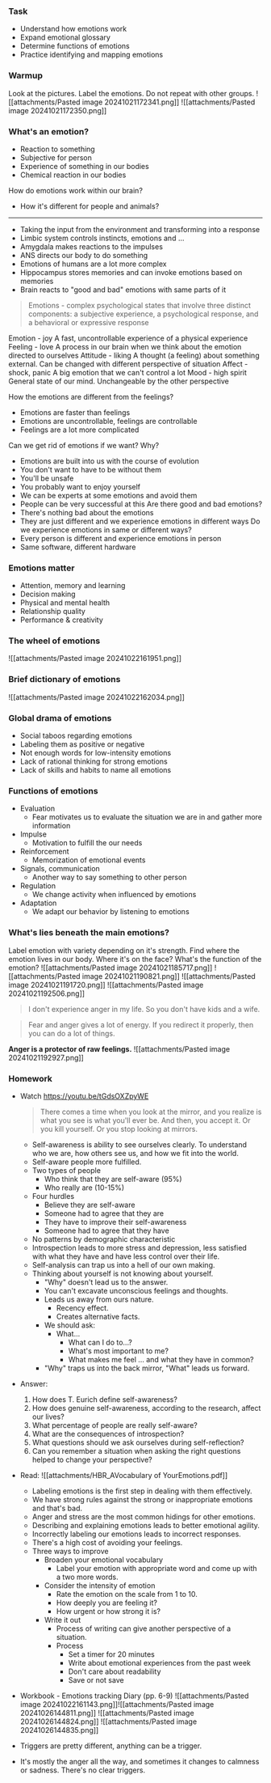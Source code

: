 ### Task
- Understand how emotions work
- Expand emotional glossary
- Determine functions of emotions
- Practice identifying and mapping emotions

### Warmup
Look at the pictures. Label the emotions. Do not repeat with other groups.
![[attachments/Pasted image 20241021172341.png]]
![[attachments/Pasted image 20241021172350.png]]

### What's an emotion?
- Reaction to something
- Subjective for person
- Experience of something in our bodies
- Chemical reaction in our bodies

How do emotions work within our brain?
- How it's different for people and animals?
---
- Taking the input from the environment and transforming into a response
- Limbic system controls instincts, emotions and ...
- Amygdala makes reactions to the impulses
- ANS directs our body to do something
- Emotions of humans are a lot more complex
- Hippocampus stores memories and can invoke emotions based on memories
- Brain reacts to "good and bad" emotions with same parts of it

> Emotions - complex psychological states that involve three distinct components: a subjective experience, a psychological response, and a behavioral or expressive response

Emotion - joy
	A fast, uncontrollable experience of a physical experience
Feeling - love
	A process in our brain when we think about the emotion directed to ourselves
Attitude - liking
	A thought (a feeling) about something external. Can be changed with different perspective of situation
Affect - shock, panic
	A big emotion that we can't control a lot
Mood - high spirit
	General state of our mind. Unchangeable by the other perspective

How the emotions are different from the feelings?
- Emotions are faster than feelings
- Emotions are uncontrollable, feelings are controllable
- Feelings are a lot more complicated

Can we get rid of emotions if we want? Why?
- Emotions are built into us with the course of evolution
- You don't want to have to be without them
- You'll be unsafe
- You probably want to enjoy yourself
- We can be experts at some emotions and avoid them
- People can be very successful at this
Are there good and bad emotions?
- There's nothing bad about the emotions
- They are just different and we experience emotions in different ways
Do we experience emotions in same or different ways?
- Every person is different and experience emotions in person
- Same software, different hardware

### Emotions matter
- Attention, memory and learning
- Decision making
- Physical and mental health
- Relationship quality
- Performance & creativity

### The wheel of emotions
![[attachments/Pasted image 20241022161951.png]]

### Brief dictionary of emotions
![[attachments/Pasted image 20241022162034.png]]

### Global drama of emotions
- Social taboos regarding emotions
- Labeling them as positive or negative
- Not enough words for low-intensity emotions
- Lack of rational thinking for strong emotions
- Lack of skills and habits to name all emotions

### Functions of emotions
- Evaluation
	- Fear motivates us to evaluate the situation we are in and gather more information
- Impulse
	- Motivation to fulfill the our needs
- Reinforcement
	- Memorization of emotional events
- Signals, communication
	- Another way to say something to other person
- Regulation
	- We change activity when influenced by emotions
- Adaptation
	- We adapt our behavior by listening to emotions
### What's lies beneath the main emotions?
Label emotion with variety depending on it's strength.
Find where the emotion lives in our body. Where it's on the face?
What's the function of the emotion?
![[attachments/Pasted image 20241021185717.png]]
![[attachments/Pasted image 20241021190821.png]]
![[attachments/Pasted image 20241021191720.png]]
![[attachments/Pasted image 20241021192506.png]]

> I don't experience anger in my life.
> So you don't have kids and a wife.

> Fear and anger gives a lot of energy. If you redirect it properly, then you can do a lot of things.

**Anger is a protector of raw feelings.**
![[attachments/Pasted image 20241021192927.png]]

### Homework
- Watch https://youtu.be/tGdsOXZpyWE
	> There comes a time when you look at the mirror, and you realize is what you see is what you'll ever be. And then, you accept it. Or you kill yourself. Or you stop looking at mirrors.
	
	- Self-awareness is ability to see ourselves clearly. To understand who we are, how others see us, and how we fit into the world.
	- Self-aware people more fulfilled.
	- Two types of people
		- Who think that they are self-aware (95%)
		- Who really are (10-15%)
	- Four hurdles
		- Believe they are self-aware
		- Someone had to agree that they are
		- They have to improve their self-awareness
		- Someone had to agree that they have
	- No patterns by demographic characteristic
	- Introspection leads to more stress and depression, less satisfied with what they have and have less control over their life.
	- Self-analysis can trap us into a hell of our own making.
	- Thinking about yourself is not knowing about yourself.
		- "Why" doesn't lead us to the answer.
		- You can't excavate unconscious feelings and thoughts.
		- Leads us away from ours nature.
			- Recency effect.
			- Creates alternative facts.
		- We should ask:
			- What...
				- What can I do to...?
				- What's most important to me?
				- What makes me feel ... and what they have in common?
		- "Why" traps us into the back mirror, "What" leads us forward.
- Answer:
	1. How does T. Eurich define self-awareness?
	2. How does genuine self-awareness, according to the research, affect our lives?
	3. What percentage of people are really self-aware?
	4. What are the consequences of introspection?
	5. What questions should we ask ourselves during self-reflection?
	6. Can you remember a situation when asking the right questions helped to change your perspective?
- Read: ![[attachments/HBR_AVocabulary of YourEmotions.pdf]]
	- Labeling emotions is the first step in dealing with them effectively.
	- We have strong rules against the strong or inappropriate emotions and that's bad.
	- Anger and stress are the most common hidings for other emotions.
	- Describing and explaining emotions leads to better emotional agility.
	- Incorrectly labeling our emotions leads to incorrect responses.
	- There's a high cost of avoiding your feelings.
	- Three ways to improve
		- Broaden your emotional vocabulary
			- Label your emotion with appropriate word and come up with a two more words.
		- Consider the intensity of emotion
			- Rate the emotion on the scale from 1 to 10.
			- How deeply you are feeling it?
			- How urgent or how strong it is?
		- Write it out
			- Process of writing can give another perspective of a situation.
			- Process
				- Set a timer for 20 minutes
				- Write about emotional experiences from the past week
				- Don't care about readability
				- Save or not save
- Workbook - Emotions tracking Diary (pp. 6-9)
![[attachments/Pasted image 20241022161143.png]]![[attachments/Pasted image 20241026144811.png]]
![[attachments/Pasted image 20241026144824.png]]
![[attachments/Pasted image 20241026144835.png]]
- Triggers are pretty different, anything can be a trigger.
- It's mostly the anger all the way, and sometimes it changes to calmness or sadness. There's no clear triggers.